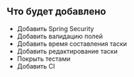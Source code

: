 ## Что будет добавлено
- Добавить Spring Security
- Добавить валидацию полей
- Добавить время составления таски
- Добавить редактирование таски
- Покрыть тестами
- Добавить CI
